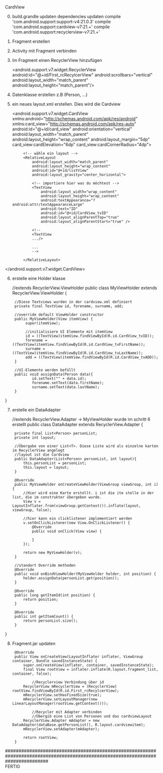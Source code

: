 CardView


0) build.grandle updaten
	    dependencies updaten
    		compile 'com.android.support:support-v4:21.0.3'
    		compile 'com.android.support:cardview-v7:21.+'
    		compile 'com.android.support:recyclerview-v7:21.+'

1) Fragment erstellen
2) Activity mit Fragment verbinden
3) Im Fragment einen RecyclerView hinzufügen

	<android.support.v7.widget.RecyclerView
        android:id="@+id/First_rcRecylcerView"
        android:scrollbars="vertical"
        android:layout_width="match_parent"
        android:layout_height="match_parent"/>

4) Datenklasse erstellen z.B (Person, ...)

5) ein neues layout.xml erstellen. Dies wird die Cardview

	<android.support.v7.widget.CardView
    		xmlns:android="http://schemas.android.com/apk/res/android"
    		xmlns:card_view="http://schemas.android.com/apk/res-auto"
    		android:id="@+id/card_view"
    		android:orientation="vertical"
			  android:layout_width="match_parent"
			  android:layout_height="wrap_content"
    		android:layout_margin="5dp"
    		card_view:cardElevation="6dp"
    		card_view:cardCornerRadius="4dp">

			<!-- wähle ein layout -->
    		<RelativeLayout
       			android:layout_width="match_parent"
        		android:layout_height="wrap_content"
        		android:id="@+id/listView"
        		android:layout_gravity="center_horizontal">
				
				<!-- importiere hier was du möchtest -->
        		<TextView
            		android:layout_width="wrap_content"
					android:layout_height="wrap_content"
					android:textAppearance="?android:attr/textAppearanceLarge"
					android:text="ID"
					android:id="@+id/CardView_tvID"
					android:layout_alignParentTop="true"
					android:layout_alignParentStart="true" />
				
				<!--				
				<TextView
				.../>
				
				...
				-->

			</RelativeLayout>
</android.support.v7.widget.CardView>

6) erstelle eine Holder klasse

	//extends RecyclerView.ViewHolder
	public class MyViewHolder extends RecyclerView.ViewHolder {

		//Diese Textviews wurden in der cardview.xml definiert
		private final TextView id, forename, surname, add;

		//override default ViewHolder constructor
		public MyViewHolder(View itemView) {
			 super(itemView);
			 
			 //initialisiere UI Elemente mit itemView
			 id = ((TextView)itemView.findViewById(R.id.CardView_tvID));
			 forename = ((TextView)itemView.findViewById(R.id.CardView_tvFirstName));
			 surname = ((TextView)itemView.findViewById(R.id.CardView_tvLastName));
			 add = ((TextView)itemView.findViewById(R.id.CardView_tvADD));
		}

		//UI-Elemente werden befüllt
		public void assignData(Person data){
				id.setText("" + data.id);
				forename.setText(data.firstName);
				surname.setText(data.lastName);
		}
}

7) erstelle ein DataAdapter

	//extends  RecyclerView.Adapter<MyViewHolder> -> MyViewHolder wurde im schritt 6 erstellt
	public class DataAdapter extends  RecyclerView.Adapter<MyViewHolder> {

		private final List<Person> personList;
		private int layout;

		//Übergabe von einer List<T>. Diese Liste wird als einzelne karten im RecyclerView angelegt
		//layout ist die Cardview
		public DataAdapter(List<Person> personList, int layout){
			this.personList = personList;
			this.layout = layout;
		}

		@Override
		public MyViewHolder onCreateViewHolder(ViewGroup viewGroup, int i) {
			//Hier wird eine Karte erstellt. i ist die ite stelle in der list, die im construkter übergeben wurde.
			View v = LayoutInflater.from(viewGroup.getContext()).inflate(layout, viewGroup, false);

			//hier kann ein clicklistener implementiert werden
			v.setOnClickListener(new View.OnClickListener() {
				@Override
				public void onClick(View view) {
					
				}
			});

			return new MyViewHolder(v);
		}
		
		//standart Override methoden
		@Override
		public void onBindViewHolder(MyViewHolder holder, int position) {
			holder.assignData(personList.get(position));
		}

		@Override
		public long getItemId(int position) {
			return position;
		}

		@Override
		public int getItemCount() {
			return personList.size();
		}
}

8) Fragment.jar updaten

		@Override
    	public View onCreateView(LayoutInflater inflater, ViewGroup container, Bundle savedInstanceState) {
        	super.onCreateView(inflater, container, savedInstanceState);
        	final View rootView = inflater.inflate(R.layout.fragment_list, container, false);
		
			    //Recyclerview Verbindung über id
        	RecyclerView mRecyclerView = (RecyclerView) rootView.findViewById(R.id.First_rcRecylcerView);
        	mRecyclerView.setHasFixedSize(true);
        	mRecyclerView.setLayoutManager(new LinearLayoutManager(rootView.getContext()));

			    //Recycler mit Adapter verbinden
			    //Übergib eine List von Personen und das cardviewLayout
        	RecyclerView.Adapter mAdapter = new DataAdapter(dataBase.getPersonList(), R.layout.cardviewitem);
        	mRecyclerView.setAdapter(mAdapter);

        	return rootView;
		}
		
################################################################################################################################		
FERTIG
